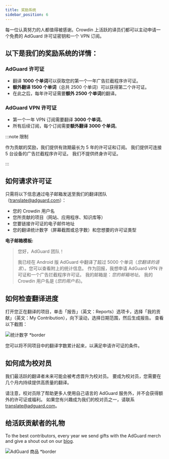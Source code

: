 ```yaml
---
title: 奖励系统
sidebar_position: 6
---
```


每一位认真努力的人都值得被感谢。Crowdin 上活跃的译员们都可以主动申请一个免费的 AdGuard 许可证密钥和一个 VPN 订阅。

## 以下是我们的奖励系统的详情：

### AdGuard 许可证

- 翻译 **1000 个单词**可以获取您的第一个一年广告拦截程序许可证。
- **额外翻译 1500 个单词**（总共 2500 个单词）可以获得第二个许可证。
- 在此之后，每年许可证需要**额外 2500 个单词**的翻译。

### AdGuard VPN 许可证

- 第一个一年 VPN 订阅需要翻译 **3000 个单词**。
- 所有后续订阅，每个订阅需要**额外翻译 3000 个单词**。

:::note 限制

作为贡献的奖励，我们提供有效期最长为 5 年的许可证和订阅。 我们提供可连接 5 台设备的广告拦截程序许可证。 我们不提供终身许可证。

:::

## 如何请求许可证

只需将以下信息通过电子邮箱发送至我们的翻译团队（translate@adguard.com）：

- 您的 Crowdin 用户名
- 您所贡献的项目（网站、应用程序、知识库等）
- 您要链接许可证的电子邮件地址
- 您的翻译统计数字（屏幕截图或总字数）和您想要的许可证类型

**电子邮箱模板:**

> 您好，AdGuard 团队！
> 
> 我已经在 Android 版 AdGuard 中翻译了超过 5000 个单词（*您翻译的语言*）。您可以查看附上的统计信息。 作为回报，我想申请 AdGuard VPN 许可证和一个广告拦截程序许可证。 我的邮箱是：*您的邮箱地址*。 我的 Crowdin 用户名是 (*您的用户名*)。

## 如何检查翻译进度

打开您正在翻译的项目，单击「报告」（英文：Reports）选项卡，选择「我的贡献」（英文：My Contribution），向下滚动，选择日期范围，然后生成报告。 查看以下截图：

![统计数字 *border](https://cdn.adtidy.org/content/kb/ad_blocker/miscellaneous/adguard_translations/statistics.png)

您可以将不同项目中的翻译字数累计起来，以满足申请许可证的条件。

## 如何成为校对员

我们最活跃的翻译者未来可能会被考虑晋升为校对员。 要成为校对员，您需要在几个月内持续提供高质量的翻译。

请注意，校对员除了帮助更多人使用自己语言的 AdGuard 服务外，并不会获得额外的许可证或福利。 如果您有兴趣成为我们的校对员之一，请联系 translate@adguard.com。

## 给活跃贡献者的礼物

To the best contributors, every year we send gifts with the AdGuard merch and give a shout out on our [blog](https://adguard.com/en/blog/best-contributors-2024.html).

![AdGuard 商品 *border](https://cdn.adguard.com/public/Adguard/Blog/presents.png)
